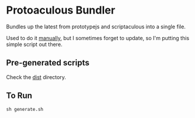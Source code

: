 Protoaculous Bundler
====================

Bundles up the latest from prototypejs and scriptaculous into a single file.

Used to do it [manually](http://inderpreetsingh.com/2011/03/21/protoaculous-1-9-0-minified/), but I sometimes forget to update, so I'm putting this simple script out there.

## Pre-generated scripts
Check the [dist](dist/) directory.

## To Run

```sh generate.sh```
